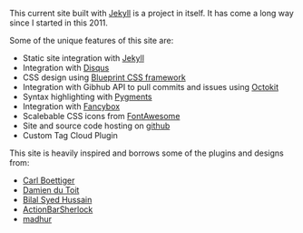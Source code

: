 
This current site built with [Jekyll](http://jekyllrb.com) is a project in itself. It has come a long way since I started in this 2011.

Some of the unique features of this site are:


* Static site integration with [Jekyll](http://jekyllrb.com)
* Integration with [Disqus](http://disqus.com/)
* CSS design using [Blueprint CSS framework](http://www.blueprintcss.org/)
* Integration with Gibhub API to pull commits and issues using [Octokit](https://github.com/octokit/octokit.rb)
* Syntax highlighting with [Pygments](http://pygments.org/)
* Integration with [Fancybox](http://fancyapps.com/fancybox/)
* Scalebable CSS icons from [FontAwesome](http://fortawesome.github.com/Font-Awesome)
* Site and source code hosting on [github](http://github.com)
* Custom Tag Cloud Plugin





This site is heavily inspired and borrows some of the plugins and designs from:
* [Carl Boettiger](http://carlboettiger.info/index.html)
* [Damien du Toit](http://coda.co.za/) 
* [Bilal Syed Hussain](http://bilalh.github.io/)
* [ActionBarSherlock](http://actionbarsherlock.com)
* [madhur](https://github.com/madhur/madhur.github.com/tree/source)
